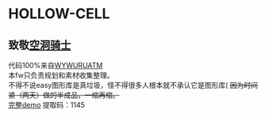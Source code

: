 # HOLLOW-CELL  
## 致敬[空洞骑士](https://store.steampowered.com/app/367520/Hollow_Knight/ "steam上的空洞骑士")  
代码100%来自[WYWURUATM](https://space.bilibili.com/89511501 "ATM大佬的bilibili ")  
本fw只负责规划和素材收集整理。  
不得不说easy图形库是真垃圾，怪不得很多人根本就不承认它是图形库(
~~因为时间紧（两天）做的半成品，一缩再缩。~~  
[完整demo](https://pan.baidu.com/s/1A1MtOkVaDt0kfcgD1orcDA "完整demo ")
 提取码：1145


